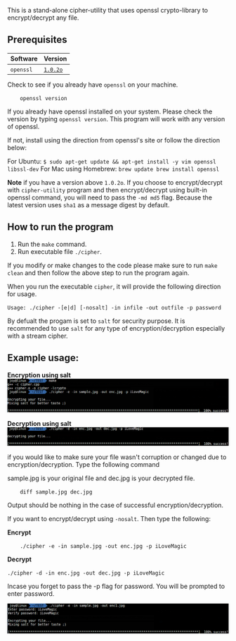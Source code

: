 This is a stand-alone cipher-utility that uses openssl crypto-library to encrypt/decrypt any file.


Prerequisites
-------------

| Software    | Version     |
| ----------- | ----------- |
| `openssl`   | [`1.0.2o`](https://www.openssl.org/source/)|

Check to see if you already have `openssl` on your machine.
```
    openssl version
```

If you already have openssl installed on your system. Please check the version by typing `openssl version`. This program will work with any version of openssl. 

If not, install using the direction from openssl's site or follow the direction below:

For Ubuntu:
    ```
    $ sudo apt-get update && apt-get install -y vim openssl libssl-dev
    ```
For Mac using Homebrew:
    ```
    brew update
    brew install openssl
    ```


**Note** if you have a version above `1.0.2o`. If you choose to encrypt/decrypt with `cipher-utility` program and then encrypt/decrypt using built-in openssl command, you will need to pass the `-md md5` flag. Because the latest version uses `sha1` as a message digest by default.


How to run the program
----------------------

1. Run the `make` command. 
2. Run executable file `./cipher`.

If you modify or make changes to the code please make sure to run `make clean` and then follow the above step to run the program again.

When you run the executable `cipher`, it will provide the following direction for usage.

```
Usage: ./cipher -[e|d] [-nosalt] -in infile -out outfile -p password
```
By defualt the progam is set to `salt` for security purpose. It is recommended to use `salt` for any type of encryption/decryption especially with a stream cipher. 

Example usage:
-----------------------------
**Encryption using salt** 
![salt encryption][usage1]

**Decryption using salt**
![salt decryption][usage2]

if you would like to make sure your file wasn't corruption or changed due to encryption/decryption. Type the following command

sample.jpg is your original file and dec.jpg is your decrypted file.
```
    diff sample.jpg dec.jpg
```
Output should be nothing in the case of successful encryption/decryption.

If you want to encrypt/decrypt using `-nosalt`. Then type the following:

**Encrypt**
```
    ./cipher -e -in sample.jpg -out enc.jpg -p iLoveMagic
```
**Decrypt**
```
./cipher -d -in enc.jpg -out dec.jpg -p iLoveMagic
```

Incase you forget to pass the -p flag for password. You will be prompted to enter password.

![forgot password][usage3]



[usage1]: images/usage1.png
[usage2]: images/usage2.png
[usage3]: images/usage3.png










